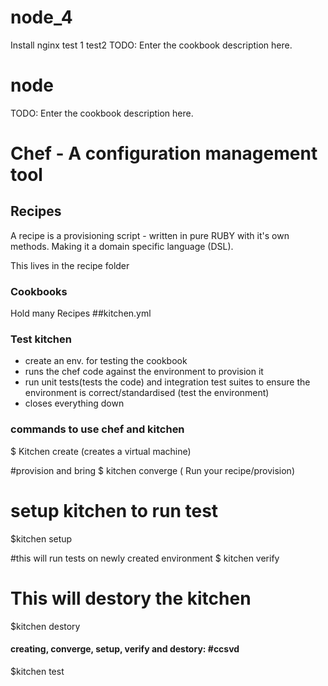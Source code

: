 # node_4

Install nginx test 1
test2
TODO: Enter the cookbook description here.


# node

TODO: Enter the cookbook description here.

# Chef - A configuration management tool

## Recipes

A recipe is a provisioning script - written in pure RUBY with it's own methods. Making it a domain specific language (DSL).

This lives in the recipe folder

### Cookbooks
Hold many Recipes
##kitchen.yml

### Test kitchen

- create an env. for testing the cookbook
- runs the chef code against the environment to provision it
- run unit tests(tests the code) and integration test suites to ensure the environment is correct/standardised (test the environment)
- closes everything down

### commands to use chef and kitchen
$ Kitchen create (creates a virtual machine)

#provision and bring
$ kitchen converge ( Run your recipe/provision)

# setup kitchen to run test
$kitchen setup

#this will run tests on newly created environment
$ kitchen verify

# This will destory the kitchen
$kitchen destory

#### creating, converge, setup, verify and destory: #ccsvd
$kitchen test
